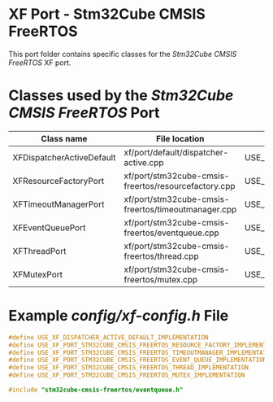# XF Port - Stm32Cube CMSIS FreeRTOS

This port folder contains specific classes for the _Stm32Cube CMSIS FreeRTOS_
XF port.

# Classes used by the _Stm32Cube CMSIS FreeRTOS_ Port

| Class name | File location | Define to set |
|--|--|--|
| XFDispatcherActiveDefault | xf/port/default/dispatcher-active.cpp | USE_XF_DISPATCHER_ACTIVE_DEFAULT_IMPLEMENTATION |
| XFResourceFactoryPort | xf/port/stm32cube-cmsis-freertos/resourcefactory.cpp | USE_XF_PORT_STM32CUBE_CMSIS_FREERTOS_RESOURCE_FACTORY_IMPLEMENTATION |
| XFTimeoutManagerPort | xf/port/stm32cube-cmsis-freertos/timeoutmanager.cpp | USE_XF_PORT_STM32CUBE_CMSIS_FREERTOS_TIMEOUTMANAGER_IMPLEMENTATION |
| XFEventQueuePort | xf/port/stm32cube-cmsis-freertos/eventqueue.cpp | USE_XF_PORT_STM32CUBE_CMSIS_FREERTOS_EVENT_QUEUE_IMPLEMENTATION |
| XFThreadPort | xf/port/stm32cube-cmsis-freertos/thread.cpp | USE_XF_PORT_STM32CUBE_CMSIS_FREERTOS_THREAD_IMPLEMENTATION |
| XFMutexPort | xf/port/stm32cube-cmsis-freertos/mutex.cpp | USE_XF_PORT_STM32CUBE_CMSIS_FREERTOS_MUTEX_IMPLEMENTATION |

# Example _config/xf-config.h_ File
```c++
#define USE_XF_DISPATCHER_ACTIVE_DEFAULT_IMPLEMENTATION                          1
#define USE_XF_PORT_STM32CUBE_CMSIS_FREERTOS_RESOURCE_FACTORY_IMPLEMENTATION     1
#define USE_XF_PORT_STM32CUBE_CMSIS_FREERTOS_TIMEOUTMANAGER_IMPLEMENTATION       1
#define USE_XF_PORT_STM32CUBE_CMSIS_FREERTOS_EVENT_QUEUE_IMPLEMENTATION          1
#define USE_XF_PORT_STM32CUBE_CMSIS_FREERTOS_THREAD_IMPLEMENTATION               1
#define USE_XF_PORT_STM32CUBE_CMSIS_FREERTOS_MUTEX_IMPLEMENTATION                1

#include "stm32cube-cmsis-freertos/eventqueue.h"
```